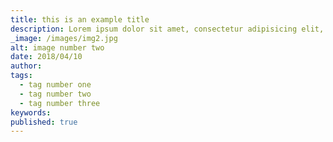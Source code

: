 ```yaml
---
title: this is an example title
description: Lorem ipsum dolor sit amet, consectetur adipisicing elit, sed do eiusmod tempor incididunt ut labore et dolore magna aliqua. Ut enim ad minim veniam, quis nostrud exercitation ullamco laboris nisi ut aliquip ex ea commodo consequat.
_image: /images/img2.jpg
alt: image number two
date: 2018/04/10
author:
tags:
  - tag number one
  - tag number two
  - tag number three
keywords:
published: true
---
```

